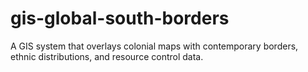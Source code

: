 # gis-global-south-borders
 A GIS system that overlays colonial maps with contemporary borders, ethnic distributions, and resource control data.
